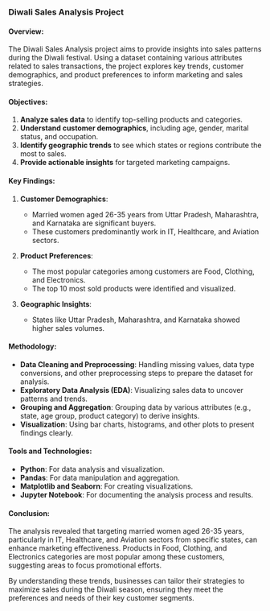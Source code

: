 ### Diwali Sales Analysis Project

#### Overview:
The Diwali Sales Analysis project aims to provide insights into sales patterns during the Diwali festival. Using a dataset containing various attributes related to sales transactions, the project explores key trends, customer demographics, and product preferences to inform marketing and sales strategies.

#### Objectives:
1. **Analyze sales data** to identify top-selling products and categories.
2. **Understand customer demographics**, including age, gender, marital status, and occupation.
3. **Identify geographic trends** to see which states or regions contribute the most to sales.
4. **Provide actionable insights** for targeted marketing campaigns.

#### Key Findings:
1. **Customer Demographics**:
   - Married women aged 26-35 years from Uttar Pradesh, Maharashtra, and Karnataka are significant buyers.
   - These customers predominantly work in IT, Healthcare, and Aviation sectors.

2. **Product Preferences**:
   - The most popular categories among customers are Food, Clothing, and Electronics.
   - The top 10 most sold products were identified and visualized.

3. **Geographic Insights**:
   - States like Uttar Pradesh, Maharashtra, and Karnataka showed higher sales volumes.

#### Methodology:
- **Data Cleaning and Preprocessing**: Handling missing values, data type conversions, and other preprocessing steps to prepare the dataset for analysis.
- **Exploratory Data Analysis (EDA)**: Visualizing sales data to uncover patterns and trends.
- **Grouping and Aggregation**: Grouping data by various attributes (e.g., state, age group, product category) to derive insights.
- **Visualization**: Using bar charts, histograms, and other plots to present findings clearly.

#### Tools and Technologies:
- **Python**: For data analysis and visualization.
- **Pandas**: For data manipulation and aggregation.
- **Matplotlib and Seaborn**: For creating visualizations.
- **Jupyter Notebook**: For documenting the analysis process and results.

#### Conclusion:
The analysis revealed that targeting married women aged 26-35 years, particularly in IT, Healthcare, and Aviation sectors from specific states, can enhance marketing effectiveness. Products in Food, Clothing, and Electronics categories are most popular among these customers, suggesting areas to focus promotional efforts.

By understanding these trends, businesses can tailor their strategies to maximize sales during the Diwali season, ensuring they meet the preferences and needs of their key customer segments.
